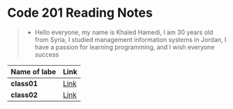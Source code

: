 # Code 201 Reading Notes

> * Hello everyone, my name is Khaled Hamedi, I am 30 years old from Syria, I studied management information systems in Jordan, I have a passion for learning programming, and I wish everyone success 

|**Name of labe**|**Link**|
|-------------|-----|
|**class01**|[Link](class-01.md)|
|**class02**|[Link](class-02.md)|